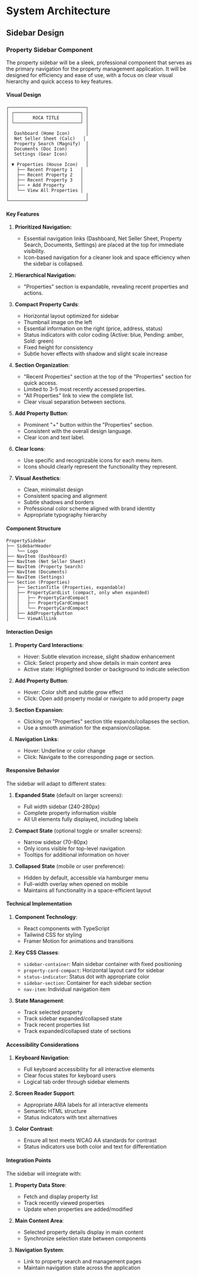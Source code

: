 # System Architecture

## Sidebar Design

### Property Sidebar Component

The property sidebar will be a sleek, professional component that serves as the primary navigation for the property management application. It will be designed for efficiency and ease of use, with a focus on clear visual hierarchy and quick access to key features.

#### Visual Design

```
┌─────────────────────────────┐
│ ┌─────────────────────────┐ │
│ │       ROCA TITLE        │ │
│ └─────────────────────────┘ │
│                             │
│  Dashboard (Home Icon)      │
│  Net Seller Sheet (Calc)   │
│  Property Search (Magnify)  │
│  Documents (Doc Icon)       │
│  Settings (Gear Icon)       │
│                             │
│ ▼ Properties (House Icon)   │
│   ├── Recent Property 1   │
│   ├── Recent Property 2   │
│   ├── Recent Property 3   │
│   ├── + Add Property      │
│   └── View All Properties │
│                             │
└─────────────────────────────┘
```

#### Key Features

1.  **Prioritized Navigation:**
    *   Essential navigation links (Dashboard, Net Seller Sheet, Property Search, Documents, Settings) are placed at the top for immediate visibility.
    *   Icon-based navigation for a cleaner look and space efficiency when the sidebar is collapsed.

2.  **Hierarchical Navigation:**
    *   "Properties" section is expandable, revealing recent properties and actions.

3.  **Compact Property Cards**:
    *   Horizontal layout optimized for sidebar
    *   Thumbnail image on the left
    *   Essential information on the right (price, address, status)
    *   Status indicators with color coding (Active: blue, Pending: amber, Sold: green)
    *   Fixed height for consistency
    *   Subtle hover effects with shadow and slight scale increase

4.  **Section Organization**:
    *   "Recent Properties" section at the top of the "Properties" section for quick access.
    *   Limited to 3-5 most recently accessed properties.
    *   "All Properties" link to view the complete list.
    *   Clear visual separation between sections.

5.  **Add Property Button**:
    *   Prominent "+" button within the "Properties" section.
    *   Consistent with the overall design language.
    *   Clear icon and text label.

6. **Clear Icons**:
    * Use specific and recognizable icons for each menu item.
    * Icons should clearly represent the functionality they represent.

7.  **Visual Aesthetics**:
    *   Clean, minimalist design
    *   Consistent spacing and alignment
    *   Subtle shadows and borders
    *   Professional color scheme aligned with brand identity
    *   Appropriate typography hierarchy

#### Component Structure

```
PropertySidebar
├── SidebarHeader
│   └── Logo
├── NavItem (Dashboard)
├── NavItem (Net Seller Sheet)
├── NavItem (Property Search)
├── NavItem (Documents)
├── NavItem (Settings)
├── Section (Properties)
│   ├── SectionTitle (Properties, expandable)
│   ├── PropertyCardList (compact, only when expanded)
│   │   ├── PropertyCardCompact
│   │   ├── PropertyCardCompact
│   │   └── PropertyCardCompact
│   ├── AddPropertyButton
│   └── ViewAllLink
```

#### Interaction Design

1.  **Property Card Interactions**:
    *   Hover: Subtle elevation increase, slight shadow enhancement
    *   Click: Select property and show details in main content area
    *   Active state: Highlighted border or background to indicate selection

2.  **Add Property Button**:
    *   Hover: Color shift and subtle grow effect
    *   Click: Open add property modal or navigate to add property page

3.  **Section Expansion**:
    *   Clicking on "Properties" section title expands/collapses the section.
    *   Use a smooth animation for the expansion/collapse.

4.  **Navigation Links**:
    *   Hover: Underline or color change
    *   Click: Navigate to the corresponding page or section.

#### Responsive Behavior

The sidebar will adapt to different states:

1.  **Expanded State** (default on larger screens):
    *   Full width sidebar (240-280px)
    *   Complete property information visible
    *   All UI elements fully displayed, including labels

2.  **Compact State** (optional toggle or smaller screens):
    *   Narrow sidebar (70-80px)
    *   Only icons visible for top-level navigation
    *   Tooltips for additional information on hover

3.  **Collapsed State** (mobile or user preference):
    *   Hidden by default, accessible via hamburger menu
    *   Full-width overlay when opened on mobile
    *   Maintains all functionality in a space-efficient layout

#### Technical Implementation

1.  **Component Technology**:
    *   React components with TypeScript
    *   Tailwind CSS for styling
    *   Framer Motion for animations and transitions

2.  **Key CSS Classes**:
    *   `sidebar-container`: Main sidebar container with fixed positioning
    *   `property-card-compact`: Horizontal layout card for sidebar
    *   `status-indicator`: Status dot with appropriate color
    *   `sidebar-section`: Container for each sidebar section
    *   `nav-item`: Individual navigation item

3.  **State Management**:
    *   Track selected property
    *   Track sidebar expanded/collapsed state
    *   Track recent properties list
    *   Track expanded/collapsed state of sections

#### Accessibility Considerations

1.  **Keyboard Navigation**:
    *   Full keyboard accessibility for all interactive elements
    *   Clear focus states for keyboard users
    *   Logical tab order through sidebar elements

2.  **Screen Reader Support**:
    *   Appropriate ARIA labels for all interactive elements
    *   Semantic HTML structure
    *   Status indicators with text alternatives

3.  **Color Contrast**:
    *   Ensure all text meets WCAG AA standards for contrast
    *   Status indicators use both color and text for differentiation

#### Integration Points

The sidebar will integrate with:

1.  **Property Data Store**:
    *   Fetch and display property list
    *   Track recently viewed properties
    *   Update when properties are added/modified

2.  **Main Content Area**:
    *   Selected property details display in main content
    *   Synchronize selection state between components

3.  **Navigation System**:
    *   Link to property search and management pages
    *   Maintain navigation state across the application

